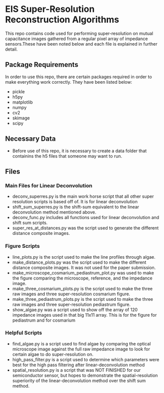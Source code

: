 # EIS Super-Resolution Reconstruction Algorithms

This repo contains code used for performing super-resolution on 
mutual capacitance images gathered from a regular pixel array of
impedance sensors.These have been noted below and each file is 
explained in further detail.

## Package Requirements
In order to use this repo, there are certain packages required in order
to make everything work correctly. They have been listed below:
- pickle
- h5py
- matplotlib
- numpy
- cv2
- skimage
- scipy

## Necessary Data
- Before use of this repo, it is necessary to create a data folder that 
  containins the h5 files that someone may want to run.

## Files
### Main Files for Linear Deconvolution
- deconv_superres.py is the main work horse script that all other super
  resolution scripts is based off of. It is for linear deconvolution
- shift_sum_superres.py is the shift-sum equivalent to the linear
  deconvolution method mentioned above.
- deconv_func.py includes all functions used for linear deconvolution and
  shift sum scripts.
- super_res_at_distances.py was the script used to generate the different
  distance composite images.

### Figure Scripts
- line_plots.py is the script used to make the line profiles through
  algae.
- make_distance_plots.py was the script used to make the different distance
  composite images. It was not used for the paper submission.
- make_microscope_cosmarium_pediastrum_plot.py was used to make the figure
  comparing the microscope, reference, and the impedance image.
- make_three_cosmarium_plots.py is the script used to make the three raw images and three super-resolution cosmarium figure.
- make_three_pediastrum_plots.py is the script used to make the three raw images and three super-resolution pediastrum figure.
- show_algae.py was a script used to show off the array of 120 impedance
images used in that big 11x11 array. This is for the figure for pediastrum and
for cosmarium

### Helpful Scripts
- find_algae.py is a script used to find algae by comparing the optical
  microscope image against the full raw impedance image to look for
  certain algae to do super-resolution on.
- high_pass_filter.py is a script used to determine which parameters were
  best for the high pass filtering after linear-deconvolution method
- spatial_resolution.py is a script that was NOT FINISHED for our semiconductor sensor, but
hopes to demonstrate the spatial-resolution superiority of the linear-deconvolution method over the shift sum method.